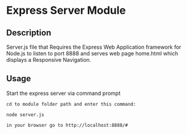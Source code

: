 # Express Server Module 

## Description
Server.js file that Requires the Express Web Application framework for Node.js
to listen to port 8888 and serves web page home.html which displays a Responsive Navigation.

## Usage
Start the express server via command prompt

    cd to module folder path and enter this command:

    node server.js

    in your browser go to http://localhost:8888/#
